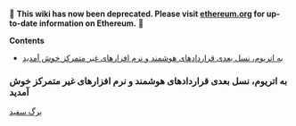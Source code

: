 <!-- START doctoc generated TOC please keep comment here to allow auto update -->
<!-- DON'T EDIT THIS SECTION, INSTEAD RE-RUN doctoc TO UPDATE -->

:stop_sign: **This wiki has now been deprecated. Please visit [ethereum.org](https://ethereum.org/fa) for up-to-date information on Ethereum.** :stop_sign: 



**Contents**


- [به اتریوم، نسل بعدی قراردادهای هوشمند و نرم افزارهای غیر متمرکز خوش آمدید](#%D8%A8%D9%87-%D8%A7%D8%AA%D8%B1%DB%8C%D9%88%D9%85%D8%8C-%D9%86%D8%B3%D9%84-%D8%A8%D8%B9%D8%AF%DB%8C-%D9%82%D8%B1%D8%A7%D8%B1%D8%AF%D8%A7%D8%AF%D9%87%D8%A7%DB%8C-%D9%87%D9%88%D8%B4%D9%85%D9%86%D8%AF-%D9%88-%D9%86%D8%B1%D9%85-%D8%A7%D9%81%D8%B2%D8%A7%D8%B1%D9%87%D8%A7%DB%8C-%D8%BA%DB%8C%D8%B1-%D9%85%D8%AA%D9%85%D8%B1%DA%A9%D8%B2-%D8%AE%D9%88%D8%B4-%D8%A2%D9%85%D8%AF%DB%8C%D8%AF)

<!-- END doctoc generated TOC please keep comment here to allow auto update -->

### به اتریوم، نسل بعدی قراردادهای هوشمند و نرم افزارهای غیر متمرکز خوش آمدید

[برگ سفید](https://github.com/ethereum/wiki/wiki/%5BPersian%5D-White-Paper)